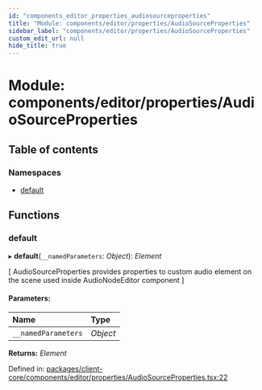 ```yaml
---
id: "components_editor_properties_audiosourceproperties"
title: "Module: components/editor/properties/AudioSourceProperties"
sidebar_label: "components/editor/properties/AudioSourceProperties"
custom_edit_url: null
hide_title: true
---
```


# Module: components/editor/properties/AudioSourceProperties

## Table of contents

### Namespaces

- [default](components_editor_properties_audiosourceproperties.default.md)

## Functions

### default

▸ **default**(`__namedParameters`: *Object*): *Element*

[
AudioSourceProperties provides properties to custom audio element on the scene
used inside AudioNodeEditor component
]

#### Parameters:

Name | Type |
:------ | :------ |
`__namedParameters` | *Object* |

**Returns:** *Element*

Defined in: [packages/client-core/components/editor/properties/AudioSourceProperties.tsx:22](https://github.com/xr3ngine/xr3ngine/blob/56376a778/packages/client-core/components/editor/properties/AudioSourceProperties.tsx#L22)
